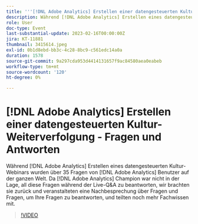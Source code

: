 ```yaml
---
title: '''[!DNL Adobe Analytics] Erstellen einer datengesteuerten Kultur-Weiterverfolgung von Fragen und Antworten'
description: Während [!DNL Adobe Analytics] Erstellen eines datengesteuerten Kultur-Webinars wurden über 35 Fragen von [!DNL Adobe Analytics] Benutzer auf der ganzen Welt. Da [!DNL Adobe Analytics] Champion war nicht in der Lage, all diese Fragen während der Live-Q&A zu beantworten, wir brachten sie zurück und veranstalteten eine Nachbesprechung über Fragen und Fragen, um Ihre Fragen zu beantworten, und teilten noch mehr Fachwissen mit.
role: User
doc-type: Event
last-substantial-update: 2023-02-16T00:00:00Z
jira: KT-11881
thumbnail: 3415614.jpeg
exl-id: 0b1d8ebd-bb3c-4c28-8bc9-c561edc14a0a
duration: 1578
source-git-commit: 9a297cda953d4414131657f9ac84580aea0eabeb
workflow-type: tm+mt
source-wordcount: '120'
ht-degree: 0%

---
```


# [!DNL Adobe Analytics] Erstellen einer datengesteuerten Kultur-Weiterverfolgung - Fragen und Antworten

Während [!DNL Adobe Analytics] Erstellen eines datengesteuerten Kultur-Webinars wurden über 35 Fragen von [!DNL Adobe Analytics] Benutzer auf der ganzen Welt. Da [!DNL Adobe Analytics] Champion war nicht in der Lage, all diese Fragen während der Live-Q&amp;A zu beantworten, wir brachten sie zurück und veranstalteten eine Nachbesprechung über Fragen und Fragen, um Ihre Fragen zu beantworten, und teilten noch mehr Fachwissen mit.

>[!VIDEO](https://video.tv.adobe.com/v/3415614/?quality=12&learn=on)
